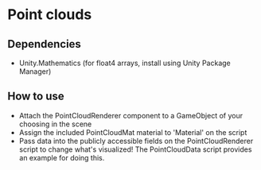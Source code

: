 # Point clouds

## Dependencies
* Unity.Mathematics (for float4 arrays, install using Unity Package Manager)

## How to use
* Attach the PointCloudRenderer component to a GameObject of your choosing in the scene
* Assign the included PointCloudMat material to 'Material' on the script
* Pass data into the publicly accessible fields on the PointCloudRenderer script to change what's visualized! The PointCloudData script provides an example for doing this.